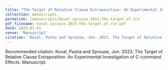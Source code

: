 ```yaml
---
title: "The Target of Relative Clause Extraposition: An Experimental Investigation of C-command Effects"
collection: manuscripts
permalink: /manuscripts/koval.sprouse.2023.the.target.of.rce
pdf_filename: koval.sprouse.2023.the.target.of.rce.pdf
date: 2023-01-01
venue: 'Manuscript'
citation: 'Koval, Pasha and Sprouse, Jon. 2023. The Target of Relative Clause Extraposition: An Experimental Investigation of C-command Effects. Manuscript.'
---
```

Recommended citation: Koval, Pasha and Sprouse, Jon. 2023. The Target of Relative Clause Extraposition: An Experimental Investigation of C-command Effects. Manuscript.